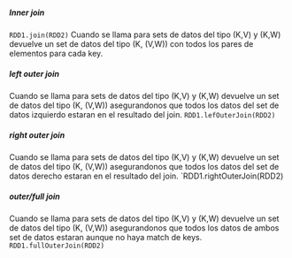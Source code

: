 ##### Inner join
`RDD1.join(RDD2)` Cuando se llama para sets de datos del tipo (K,V) y (K,W) devuelve un set de datos del tipo (K, (V,W)) con todos los pares de elementos para cada key.

##### left outer join 
Cuando se llama para sets de datos del tipo (K,V) y (K,W) devuelve un set de datos del tipo (K, (V,W)) asegurandonos que todos los datos del set de datos izquierdo estaran en el resultado del join.
`RDD1.lefOuterJoin(RDD2)`

##### right outer join
Cuando se llama para sets de datos del tipo (K,V) y (K,W) devuelve un set de datos del tipo (K, (V,W)) asegurandonos que todos los datos del set de datos derecho estaran en el resultado del join.
`RDD1.rightOuterJoin(RDD2)

##### outer/full join
Cuando se llama para sets de datos del tipo (K,V) y (K,W) devuelve un set de datos del tipo (K, (V,W)) asegurandonos que todos los datos de ambos set de datos estaran aunque no haya match de keys.
`RDD1.fullOuterJoin(RDD2)`